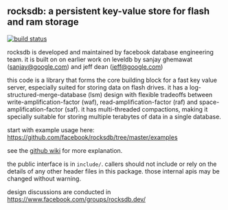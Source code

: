 ﻿## rocksdb: a persistent key-value store for flash and ram storage

[![build status](https://travis-ci.org/facebook/rocksdb.svg?branch=master)](https://travis-ci.org/facebook/rocksdb)

rocksdb is developed and maintained by facebook database engineering team.
it is built on on earlier work on leveldb by sanjay ghemawat (sanjay@google.com)
and jeff dean (jeff@google.com)

this code is a library that forms the core building block for a fast
key value server, especially suited for storing data on flash drives.
it has a log-structured-merge-database (lsm) design with flexible tradeoffs
between write-amplification-factor (waf), read-amplification-factor (raf)
and space-amplification-factor (saf). it has multi-threaded compactions,
making it specially suitable for storing multiple terabytes of data in a
single database.

start with example usage here: https://github.com/facebook/rocksdb/tree/master/examples

see the [github wiki](https://github.com/facebook/rocksdb/wiki) for more explanation.

the public interface is in `include/`.  callers should not include or
rely on the details of any other header files in this package.  those
internal apis may be changed without warning.

design discussions are conducted in https://www.facebook.com/groups/rocksdb.dev/


